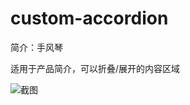 # custom-accordion

简介：手风琴

适用于产品简介，可以折叠/展开的内容区域

![截图](https://unpkg.com/@icedesign/custom-accordion-block/screenshot.png)
